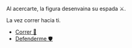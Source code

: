 Al acercarte, la figura desenvaina su espada ⚔️.

La vez correr hacia ti.

- [Correr 🏃](3-B.md)
- [Defenderme 🛡️](3-C.md)
